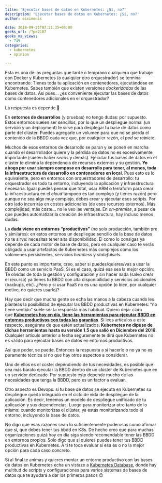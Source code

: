 ```yaml
---
title: 'Ejecutar bases de datos en Kubernetes: ¿Sí, no?'
description: 'Ejecutar bases de datos en Kubernetes: ¿Sí, no?'
author: eiximenis

date: 2018-09-21T07:21:35+00:00
geeks_url: /?p=2187
geeks_ms_views:
  - 749
categories:
  - kubernetes
  - opinion

---
```

Esta es una de las preguntas que tarde o temprano cualquiera que trabaje con Docker y Kubernetes (o cualquier otro orquestrador) se termina encontrando: Tienes toda tu aplicación en contenedores, ejecutándose en Kubernetes. Sabes también que existen versiones _dockerizadas_ de las bases de datos. Así pues... ¿es conveniente ejecutar las bases de datos como contenedores adicionales en el orquestrador?
  
<!--more-->


  
La respuesta es depende 🙂
  
En **entornos de desarrollos** (y pruebas) no tengo dudas: por supuesto. Estos entornos suelen ser sencillos, por lo que un despliegue normal (un servicio y un deployment) te sirve para desplegar tu base de datos como parte del clúster. Puedes agregarle un volumen para que no se pierda el contenido de la BBDD cada vez que, por cualquier razón, el _pod_ se reinicie.
  
Muchos de esos entornos de desarrollo se paran y se ponen en marcha cuando el desarrollador quiere y la pérdida de datos no es excesivamente importante (suelen haber _seeds_ y demás). Ejecutar tus bases de datos en el clúster te elimina la dependencia de recursos externos y su gestión. **Yo abogo por usar siempre compose en desarrollo para tener, al menos, toda la infraestructura de desarrollo en contenedores en local**. Pues esto es lo equivalente, pero en entornos con orquestradores de desarrollo: tu orquestrador es todo tu entorno, incluyendo la aplicación y infraestructura necesaria. Igual puedes pensar que total, usar ARM o terraform para crear la infraestructura en el _cloud_ tampoco es tan complejo (y tienes razón) pero aunque no sea algo muy complejo, debes crear y ejecutar esos scripts. Por otro lado incurrirás en costes adicionales (de esos recursos externos). Más complejidad, más coste... no le veo las ventajas. En _on-premise_, a pesar de que puedes automatizar la creación de infraestructura, hay incluso menos dudas.
  
La **duda viene en entornos &#8220;productivos&#8221;** (no solo producción, también pre y similares): en estos entornos un despliegue sencillo de la base de datos no te sirve: necesitas tener alta disponibilidad. El como lo consigas ya depende de cada motor de base de datos, pero en cualquier caso te verás obligado a usar artefactos de Kubernetes más complejos como los volúmenes persistentes, servicios _headless_ y _statefulsets_.
  
En este punto es importante, creo, saber si puedes/quieres/vas a usar la BBDD como un servicio PaaS. Si es el caso, quizá esa sea la mejor opción: Te olvidas de toda la gestión y configuración y sin hacer nada (salvo crear el recurso) ya tienes tu BBDD con alta disponibilidad y servicios adicionales (backups, etc). ¿Pero y si usar PaaS no es una opción (o bien, por cualquier motivo, no quieres usarlo)?
  
Hay que decir que mucha gente se echa las manos a la cabeza cuando les planteas la posibilidad de ejecutar las BBDD productivas en Kubernetes: &#8220;no tiene sentido&#8221; suele ser la respuesta más habitual. Quiero dejar claro que <span style="text-decoration: underline;"><strong>Kubernetes hoy en día, tiene las herramientas para ejecutar BBDD en entornos productivos con todas las garantías</strong></span>. Si lees artículos a este respecto, asegúrate de que estén actualizados. **Kubernetes no dipuso de dichas herramientas hasta su versión 1.5 que salió en Diciembre del 2016**. Cualquier artículo anterior a fecha seguramente te dirá que Kubernetes no es válido para ejecutar bases de datos en entornos productivos.
  
Así que poder, se puede. Entonces la respuesta a si hacerlo o no ya no es puramente técnica si no que hay otros aspectos a considerar.
  
Uno de ellos es el coste: dependiendo de tus necesidades, es posible que sea más barato ejecutar la BBDD dentro de un clúster de Kubernetes que en un servidor dedicado. Por supuesto esto depende mucho de las necesidades que tenga la BBDD, pero es un factor a evaluar.
  
Otro aspecto es Devops: si tu base de datos se ejecuta en Kubernetes su despliegue queda integrado en el ciclo de vida de despliegue de la aplicación. Es decir, tenemos un modelo de despliegue unificado de tu aplicación y sus dependencias. Luego para monitorizar otro tanto de lo mismo: cuando monitorizas el clúster, ya estás monitorizando todo el entorno, incluyendo la base de datos.
  
No digo que esas razones sean lo suficientemente poderosas como afirmar que sí, que debes tener tus bbdd en K8s. De hecho creo que para muchas organizaciones quizá hoy en día siga siendo recomendable tener las BBDD en entornos propios. Solo digo que si quieres puedes tener tus BBDD productivas en Kubernetes. A ti te toca evaluar si esa es o no la mejor opción para cada caso concreto.
  
Si al final te animas y quieres montar un entorno productivo con las bases de datos en Kubernetes echa un vistazo a [Kubernetes Database][1], donde hay multitud de scripts y configuraciones para varios sistemas de bases de datos que te ayudará a dar los primeros pasos 😉

 [1]: https://github.com/kubedb